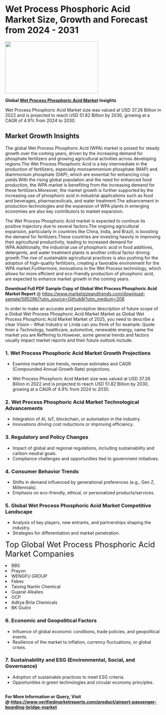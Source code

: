 <H1>Wet Process Phosphoric Acid Market Size, Growth and Forecast from 2024 - 2031</H1><img class="aligncenter size-medium wp-image-584254" src="https://thirdeyenews.in/wp-content/uploads/2024/09/Global-Market-Research-300x168.jpeg" alt="" width="300" height="168" /><p><strong>Global&nbsp;<a href="https://www.marketsizeandtrends.com/download-sample/595296/?utm_source=Github8j?utm_medium=206">Wet Process Phosphoric Acid Market</a> Insights</strong></p><p>Wet Process Phosphoric Acid Market size was valued at USD 37.26 Billion in 2022 and is projected to reach USD 51.82 Billion by 2030, growing at a CAGR of 4.9% from 2024 to 2030.</p><p><h2>Market Growth Insights</h2> <p>The global Wet Process Phosphoric Acid (WPA) market is poised for steady growth over the coming years, driven by the increasing demand for phosphate fertilizers and growing agricultural activities across developing regions.The Wet Process Phosphoric Acid is a key intermediate in the production of fertilizers, especially monoammonium phosphate (MAP) and diammonium phosphate (DAP), which are essential for enhancing crop yields.With the rising global population and the need for enhanced food production, the WPA market is benefiting from the increasing demand for these fertilizers.Moreover, the market growth is further supported by the increasing use of phosphoric acid in industrial applications such as food and beverages, pharmaceuticals, and water treatment.The advancement in production technologies and the expansion of WPA plants in emerging economies are also key contributors to market expansion.</p> <p>The Wet Process Phosphoric Acid market is expected to continue its positive trajectory due to several factors.The ongoing agricultural expansion, particularly in countries like China, India, and Brazil, is boosting the demand for fertilizers.These countries are investing heavily in improving their agricultural productivity, leading to increased demand for WPA.Additionally, the industrial use of phosphoric acid in food additives, detergents, and water treatment plants is another critical factor driving growth.The rise of sustainable agricultural practices is also pushing for the adoption of high-quality fertilizers, creating a favorable environment for the WPA market.Furthermore, innovations in the Wet Process technology, which allows for more efficient and eco-friendly production of phosphoric acid, are expected to enhance market growth in the coming years.</p> <p><span class=""><strong>Download Full PDF Sample Copy of Global Wet Process Phosphoric Acid Market Report</strong> @ <a href="https://www.marketsizeandtrends.com/download-sample/595296/?utm_source=Github8j?utm_medium=206" target="_blank">https://www.marketsizeandtrends.com/download-sample/595296/?utm_source=Github8j?utm_medium=206</a></span></p><p>In order to make an accurate and perceptive description of future scope of a Global&nbsp;Wet Process Phosphoric Acid Market Market as Global&nbsp;Wet Process Phosphoric Acid Market Market of 2025, you need to describe a clear Vision &ndash; What Industry or Linda can you think of for example: Quote from a Technology, healthcare, automotive, renewable energy, name the market you are Reffering to.However, some general trends and factors usually impact market reports and their future outlook include:</p><h3>1.&nbsp;<strong>Wet Process Phosphoric Acid Market Growth Projections</strong></h3><ul><li>Examine market size trends, revenue estimates and CAGR (Compounded Annual Growth Rate) projections.</li><li><p>Wet Process Phosphoric Acid Market size was valued at USD 37.26 Billion in 2022 and is projected to reach USD 51.82 Billion by 2030, growing at a CAGR of 4.9% from 2024 to 2030.</p></li></ul><h3>2.&nbsp;<strong>Wet Process Phosphoric Acid Market Technological Advancements</strong></h3><ul><li>Integration of AI, IoT, blockchain, or automation in the industry.</li><li>Innovations driving cost reductions or improving efficiency.</li></ul><h3>3.&nbsp;<strong>Regulatory and Policy Changes</strong></h3><ul><li>Impact of global and regional regulations, including sustainability and carbon-neutral goals.</li><li>Compliance challenges and opportunities tied to government initiatives.</li></ul><h3>4.&nbsp;<strong>Consumer Behavior Trends</strong></h3><ul><li>Shifts in demand influenced by generational preferences (e.g., Gen Z, Millennials).</li><li>Emphasis on eco-friendly, ethical, or personalized products/services.</li></ul><h3>5.&nbsp;<strong>Global Wet Process Phosphoric Acid Market Competitive Landscape</strong></h3><ul><li>Analysis of key players, new entrants, and partnerships shaping the industry.</li><li>Strategies for differentiation and market penetration.</li></ul><p data-pm-slice="1 1 []"><span style="color: inherit; font-family: inherit; font-size: 25px;">Top Global Wet Process Phosphoric Acid Market Companies</span></p><div class="" data-test-id=""><p><li>BBS</li><li> Prayon</li><li> WENGFU GROUP</li><li> Febex</li><li> Taixing Nanlin Chemical</li><li> Gujarat Alkalies</li><li> OCP</li><li> Aditya Birla Chemicals</li><li> BK Giulini</li></p></div><h3>6.&nbsp;<strong>Economic and Geopolitical Factors</strong></h3><ul><li>Influence of global economic conditions, trade policies, and geopolitical events.</li><li>Resilience of the market to inflation, currency fluctuations, or global crises.</li></ul><h3>7.&nbsp;<strong>Sustainability and ESG (Environmental, Social, and Governance)</strong></h3><ul><li>Adoption of sustainable practices to meet ESG criteria.</li><li>Opportunities in green technologies and circular economy principles.</li></ul><h2><strong style="font-size: 14px;">For More Information or Query, Visit @&nbsp;</strong><a style="background-color: #ffffff; font-size: 14px;" href="https://www.marketsizeandtrends.com/report/wet-process-phosphoric-acid-market/" target="_blank">https://www.verifiedmarketreports.com/product/airport-passenger-boarding-bridge-market</a></h2>